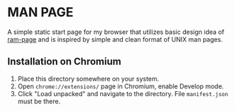# MAN PAGE

A simple static start page for my browser that utilizes basic design
idea of [ram-page](https://www.reddit.com/) and is inspired by simple
and clean format of UNIX man pages.

## Installation on Chromium

1. Place this directory somewhere on your system.
2. Open `chrome://extensions/` page in Chromium, enable Develop mode.
3. Click "Load unpacked" and navigate to the directory.
File `manifest.json` must be there.

